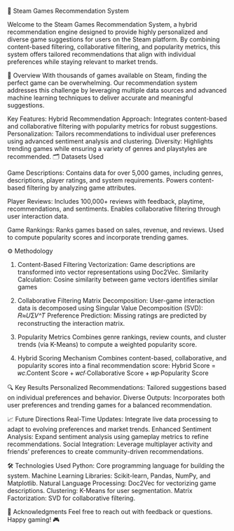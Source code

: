 🚀 Steam Games Recommendation System


Welcome to the Steam Games Recommendation System, a hybrid recommendation engine designed to provide highly personalized and diverse game suggestions for users on the Steam platform. By combining content-based filtering, collaborative filtering, and popularity metrics, this system offers tailored recommendations that align with individual preferences while staying relevant to market trends.

📖 Overview
With thousands of games available on Steam, finding the perfect game can be overwhelming. Our recommendation system addresses this challenge by leveraging multiple data sources and advanced machine learning techniques to deliver accurate and meaningful suggestions.

Key Features:
Hybrid Recommendation Approach: Integrates content-based and collaborative filtering with popularity metrics for robust suggestions.
Personalization: Tailors recommendations to individual user preferences using advanced sentiment analysis and clustering.
Diversity: Highlights trending games while ensuring a variety of genres and playstyles are recommended.
🗂️ Datasets Used

Game Descriptions:
Contains data for over 5,000 games, including genres, descriptions, player ratings, and system requirements.
Powers content-based filtering by analyzing game attributes.

Player Reviews:
Includes 100,000+ reviews with feedback, playtime, recommendations, and sentiments.
Enables collaborative filtering through user interaction data.

Game Rankings:
Ranks games based on sales, revenue, and reviews.
Used to compute popularity scores and incorporate trending games.

⚙️ Methodology
1. Content-Based Filtering
Vectorization: Game descriptions are transformed into vector representations using Doc2Vec.
Similarity Calculation: Cosine similarity between game vectors identifies similar games

2. Collaborative Filtering
Matrix Decomposition: User-game interaction data is decomposed using Singular Value Decomposition (SVD):
𝑅≈𝑈Σ𝑉^𝑇
Preference Prediction: Missing ratings are predicted by reconstructing the interaction matrix.

4. Popularity Metrics
Combines genre rankings, review counts, and cluster trends (via K-Means) to compute a weighted popularity score.

6. Hybrid Scoring Mechanism
Combines content-based, collaborative, and popularity scores into a final recommendation score:
Hybrid Score = 𝑤𝑐.Content Score + 𝑤𝑐𝑓⋅Collaborative Score + 𝑤𝑝⋅Popularity Score

🔍 Key Results
Personalized Recommendations: Tailored suggestions based on individual preferences and behavior.
Diverse Outputs: Incorporates both user preferences and trending games for a balanced recommendation.

📈 Future Directions
Real-Time Updates: Integrate live data processing to adapt to evolving preferences and market trends.
Enhanced Sentiment Analysis: Expand sentiment analysis using gameplay metrics to refine recommendations.
Social Integration: Leverage multiplayer activity and friends’ preferences to create community-driven recommendations.

🛠️ Technologies Used
Python: Core programming language for building the system.
Machine Learning Libraries: Scikit-learn, Pandas, NumPy, and Matplotlib.
Natural Language Processing: Doc2Vec for vectorizing game descriptions.
Clustering: K-Means for user segmentation.
Matrix Factorization: SVD for collaborative filtering.

🤝 Acknowledgments
Feel free to reach out with feedback or questions. Happy gaming! 🎮
